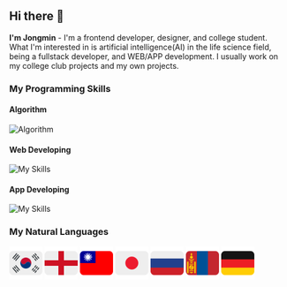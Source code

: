 ## Hi there 👋

**I'm Jongmin** - I'm a frontend developer, designer, and college student. What I'm interested in is artificial intelligence(AI) in the life science field, being a fullstack developer, and WEB/APP development. I usually work on my college club projects and my own projects.

### My Programming Skills

#### Algorithm

![Algorithm](https://skillicons.dev/icons?i=py,c,cpp)

#### Web Developing

![My Skills](https://skillicons.dev/icons?i=js,ts,html,css,react,nextjs)

#### App Developing

![My Skills](https://skillicons.dev/icons?i=flutter,dart,kotlin)

### My Natural Languages

<img src="./icons/korea.svg" alt="Korean" width="60" /> <img src="./icons/england.svg" alt="English" width="60" /> <img src="./icons/taiwan.svg" alt="Mandarin" width="60" /> <img src="./icons/japan.svg" alt="Japanese" width="60" /> <img src="./icons/russia.svg" alt="Russian" width="60" /> <img src="./icons/mongolia.svg" alt="Mongolian" width="60" /> <img src="./icons/germany.svg" alt="German" width="60" />
